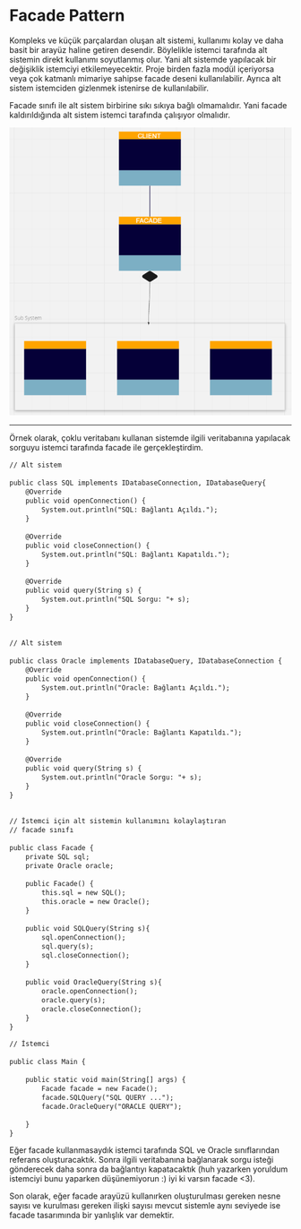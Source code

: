 # Facade Pattern
Kompleks ve küçük parçalardan oluşan alt sistemi, kullanımı kolay ve daha basit bir arayüz
haline getiren desendir.
Böylelikle istemci tarafında alt sistemin direkt kullanımı soyutlanmış olur.
Yani alt sistemde yapılacak bir değişiklik istemciyi etkilemeyecektir. 
Proje birden fazla modül içeriyorsa veya çok katmanlı mimariye sahipse facade deseni 
kullanılabilir. Ayrıca alt sistem istemciden gizlenmek istenirse de kullanılabilir.

Facade sınıfı ile alt sistem birbirine sıkı sıkıya bağlı olmamalıdır. Yani facade kaldırıldığında
alt sistem istemci tarafında çalışıyor olmalıdır.

![UML](https://github.com/FrtSkr/Design-Patterns/blob/main/Facade/UML/FACADE_UML.png)

---

Örnek olarak, çoklu veritabanı kullanan sistemde ilgili veritabanına yapılacak 
sorguyu istemci tarafında facade ile gerçekleştirdim.

```
// Alt sistem

public class SQL implements IDatabaseConnection, IDatabaseQuery{
    @Override
    public void openConnection() {
        System.out.println("SQL: Bağlantı Açıldı.");
    }

    @Override
    public void closeConnection() {
        System.out.println("SQL: Bağlantı Kapatıldı.");
    }

    @Override
    public void query(String s) {
        System.out.println("SQL Sorgu: "+ s);
    }
}


```


```
// Alt sistem

public class Oracle implements IDatabaseQuery, IDatabaseConnection {
    @Override
    public void openConnection() {
        System.out.println("Oracle: Bağlantı Açıldı.");
    }

    @Override
    public void closeConnection() {
        System.out.println("Oracle: Bağlantı Kapatıldı.");
    }

    @Override
    public void query(String s) {
        System.out.println("Oracle Sorgu: "+ s);
    }
}


```

```
// İstemci için alt sistemin kullanımını kolaylaştıran
// facade sınıfı

public class Facade {
    private SQL sql;
    private Oracle oracle;

    public Facade() {
        this.sql = new SQL();
        this.oracle = new Oracle();
    }

    public void SQLQuery(String s){
        sql.openConnection();
        sql.query(s);
        sql.closeConnection();
    }

    public void OracleQuery(String s){
        oracle.openConnection();
        oracle.query(s);
        oracle.closeConnection();
    }
}
```

```
// İstemci

public class Main {

    public static void main(String[] args) {
        Facade facade = new Facade();
        facade.SQLQuery("SQL QUERY ...");
        facade.OracleQuery("ORACLE QUERY");

    }
}
```
Eğer facade kullanmasaydık istemci tarafında SQL ve Oracle sınıflarından referans
oluşturacaktık. Sonra ilgili veritabanına bağlanarak sorgu isteği gönderecek daha sonra da
bağlantıyı kapatacaktık (huh yazarken yoruldum istemciyi bunu yaparken düşünemiyorun :) iyi ki varsın facade <3). 

Son olarak, eğer facade arayüzü kullanırken oluşturulması gereken nesne sayısı 
ve kurulması gereken ilişki sayısı mevcut sistemle aynı seviyede ise facade tasarımında bir yanlışlık var demektir.
 